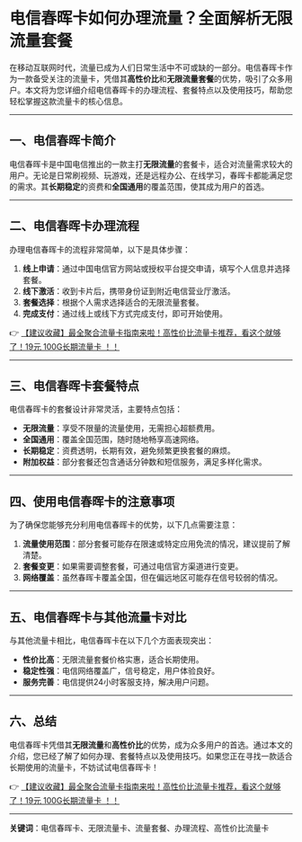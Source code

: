 # 电信春晖卡如何办理流量？全面解析无限流量套餐

在移动互联网时代，流量已成为人们日常生活中不可或缺的一部分。电信春晖卡作为一款备受关注的流量卡，凭借其**高性价比**和**无限流量套餐**的优势，吸引了众多用户。本文将为您详细介绍电信春晖卡的办理流程、套餐特点以及使用技巧，帮助您轻松掌握这款流量卡的核心信息。

---

## 一、电信春晖卡简介

电信春晖卡是中国电信推出的一款主打**无限流量**的套餐卡，适合对流量需求较大的用户。无论是日常刷视频、玩游戏，还是远程办公、在线学习，春晖卡都能满足您的需求。其**长期稳定**的资费和**全国通用**的覆盖范围，使其成为用户的首选。

---

## 二、电信春晖卡办理流程

办理电信春晖卡的流程非常简单，以下是具体步骤：

1. **线上申请**：通过中国电信官方网站或授权平台提交申请，填写个人信息并选择套餐。
2. **线下激活**：收到卡片后，携带身份证到附近电信营业厅激活。
3. **套餐选择**：根据个人需求选择适合的无限流量套餐。
4. **完成支付**：通过线上或线下方式完成支付，即可开始使用。

👉 [【建议收藏】最全聚合流量卡指南来啦！高性价比流量卡推荐，看这个就够了！19元 100G长期流量卡 ！！](https://bit.ly/Liuliangka)

---

## 三、电信春晖卡套餐特点

电信春晖卡的套餐设计非常灵活，主要特点包括：

- **无限流量**：享受不限量的流量使用，无需担心超额费用。
- **全国通用**：覆盖全国范围，随时随地畅享高速网络。
- **长期稳定**：资费透明，长期有效，避免频繁更换套餐的麻烦。
- **附加权益**：部分套餐还包含通话分钟数和短信服务，满足多样化需求。

---

## 四、使用电信春晖卡的注意事项

为了确保您能够充分利用电信春晖卡的优势，以下几点需要注意：

1. **流量使用范围**：部分套餐可能存在限速或特定应用免流的情况，建议提前了解清楚。
2. **套餐变更**：如果需要调整套餐，可通过电信官方渠道进行变更。
3. **网络覆盖**：虽然春晖卡覆盖全国，但在偏远地区可能存在信号较弱的情况。

---

## 五、电信春晖卡与其他流量卡对比

与其他流量卡相比，电信春晖卡在以下几个方面表现突出：

- **性价比高**：无限流量套餐价格实惠，适合长期使用。
- **稳定性强**：电信网络覆盖广，信号稳定，用户体验良好。
- **服务完善**：电信提供24小时客服支持，解决用户问题。

---

## 六、总结

电信春晖卡凭借其**无限流量**和**高性价比**的优势，成为众多用户的首选。通过本文的介绍，您已经了解了如何办理、套餐特点以及使用技巧。如果您正在寻找一款适合长期使用的流量卡，不妨试试电信春晖卡！

👉 [【建议收藏】最全聚合流量卡指南来啦！高性价比流量卡推荐，看这个就够了！19元 100G长期流量卡 ！！](https://bit.ly/Liuliangka)

---

**关键词**：电信春晖卡、无限流量卡、流量套餐、办理流程、高性价比流量卡